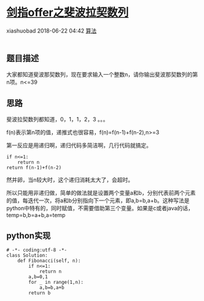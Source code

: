 <div class="blog-article">
    <h1><a href="p.html?p=算法/剑指offer之斐波拉契数列" class="title">剑指offer之斐波拉契数列</a></h1>
    <span class="author">xiashuobad</span>
    <span class="time">2018-06-22 04:42</span>
    <span><a href="tags.html?t=算法" class="tag">算法</a></span>
    </div>
<br/>

## 题目描述 ##
大家都知道斐波那契数列，现在要求输入一个整数n，请你输出斐波那契数列的第n项。n<=39
## 思路 ##
斐波拉契数列都知道，0，1，1，2，3 。。。

f(n)表示第n项的值，递推式也很容易，f(n)=f(n-1)+f(n-2),n>=3

第一反应是用递归啊，递归代码多简洁啊，几行代码就搞定。

	if n<=1:
		return n
	return f(n-1)+f(n-2)
然并卵，当n较大时，这个递归消耗太大了，会超时。

所以只能用非递归做，简单的做法就是设置两个变量a和b，分别代表前两个元素的值，每迭代一次，将a和b分别指向下一个元素，即a,b=b,a+b。这种写法是python中特有的，同时赋值，不需要借助第三个变量。如果是c或者java的话，temp=b,b=a+b,a=temp
## python实现 ##
	# -*- coding:utf-8 -*-
	class Solution:
	    def Fibonacci(self, n):
	        if n<=1:
	            return n
	        a,b=0,1
	        for _ in range(1,n):
	            a,b=b,a+b
	        return b